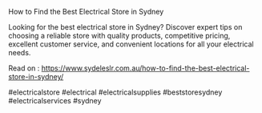 How to Find the Best Electrical Store in Sydney

Looking for the best electrical store in Sydney? Discover expert tips on choosing a reliable store with quality products, competitive pricing, excellent customer service, and convenient locations for all your electrical needs.

Read on : https://www.sydeleslr.com.au/how-to-find-the-best-electrical-store-in-sydney/

#electricalstore #electrical #electricalsupplies #beststoresydney #electricalservices #sydney
